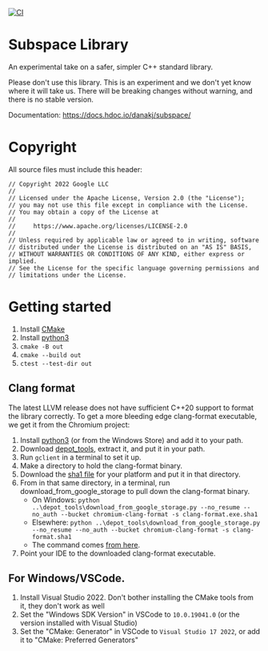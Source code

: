 [![CI](https://github.com/chromium/subspace/actions/workflows/ci.yml/badge.svg)](https://github.com/chromium/subspace/actions/workflows/ci.yml)
# Subspace Library

An experimental take on a safer, simpler C++ standard library.

Please don't use this library. This is an experiment and we don't yet know where
it will take us. There will be breaking changes without warning, and there is no
stable version.

Documentation: https://docs.hdoc.io/danakj/subspace/

# Copyright

All source files must include this header:
```
// Copyright 2022 Google LLC
//
// Licensed under the Apache License, Version 2.0 (the "License");
// you may not use this file except in compliance with the License.
// You may obtain a copy of the License at
//
//     https://www.apache.org/licenses/LICENSE-2.0
//
// Unless required by applicable law or agreed to in writing, software
// distributed under the License is distributed on an "AS IS" BASIS,
// WITHOUT WARRANTIES OR CONDITIONS OF ANY KIND, either express or implied.
// See the License for the specific language governing permissions and
// limitations under the License.
```

# Getting started

1. Install [CMake](https://cmake.org/install/)
1. Install [python3](https://www.python.org/downloads/)
1. `cmake -B out`
1. `cmake --build out`
1. `ctest --test-dir out`

## Clang format

The latest LLVM release does not have sufficient C++20 support to format the
library correctly. To get a more bleeding edge clang-format executable, we get
it from the Chromium project:

1. Install [python3](https://www.python.org/downloads/) (or from the Windows
   Store) and add it to your path.
1. Download
   [depot_tools](https://commondatastorage.googleapis.com/chrome-infra-docs/flat/depot_tools/docs/html/depot_tools_tutorial.html#_setting_up),
   extract it, and put it in your path.
1. Run `gclient` in a terminal to set it up.
1. Make a directory to hold the clang-format binary.
1. Download the [sha1
   file](https://source.chromium.org/search?q=clang-format.*%5C.sha1&sq=&ss=chromium%2Fchromium%2Fsrc:buildtools%2F)
   for your platform and put it in that directory.
1. From in that same directory, in a terminal, run download_from_google_storage
   to pull down the clang-format binary.
    * On Windows: `python ..\depot_tools\download_from_google_storage.py --no_resume --no_auth --bucket chromium-clang-format -s clang-format.exe.sha1`
    * Elsewhere: `python ..\depot_tools\download_from_google_storage.py
     --no_resume --no_auth --bucket chromium-clang-format -s clang-format.sha1`
    * The command comes [from here](https://source.chromium.org/chromium/chromium/src/+/main:DEPS;l=3922-3930;drc=ea057e49017041bc61fb7dee82d08a4ca8078565).
1. Point your IDE to the downloaded clang-format executable.

## For Windows/VSCode.

1. Install Visual Studio 2022. Don't bother installing the CMake tools from it, they don't work as well
1. Set the "Windows SDK Version" in VSCode to `10.0.19041.0` (or the version installed with Visual Studio)
1. Set the "CMake: Generator" in VSCode to `Visual Studio 17 2022`, or add it to "CMake: Preferred Generators"
